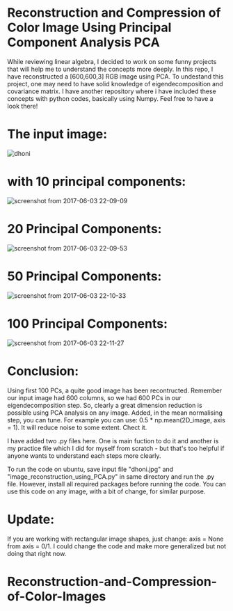 # Reconstruction and Compression of Color Image Using Principal Component Analysis PCA

While reviewing linear algebra, I decided to work on some funny projects that will help me to understand the concepts more deeply. In this repo, I have reconstructed a [600,600,3] RGB image using PCA. To undestand this project, one may need to have solid knowledge of eigendecomposition and covariance matrix. I have another repository where i have included these concepts with python codes, basically using Numpy. Feel free to have a look there!

# The input image:

![dhoni](https://cloud.githubusercontent.com/assets/24511419/26755123/c98b4234-48a8-11e7-93ee-bf101afa7e33.jpg)

# with 10 principal components:

![screenshot from 2017-06-03 22-09-09](https://cloud.githubusercontent.com/assets/24511419/26755177/e91a7646-48a9-11e7-8fbe-f2c67579de05.png)

# 20 Principal Components:

![screenshot from 2017-06-03 22-09-53](https://cloud.githubusercontent.com/assets/24511419/26755176/e918ebaa-48a9-11e7-837f-0b856f2c4d1b.png)

# 50 Principal Components:

![screenshot from 2017-06-03 22-10-33](https://cloud.githubusercontent.com/assets/24511419/26755178/e9256600-48a9-11e7-9193-973a34f15162.png)

# 100 Principal Components:

![screenshot from 2017-06-03 22-11-27](https://cloud.githubusercontent.com/assets/24511419/26755179/e9271572-48a9-11e7-93e7-448a592b573c.png)

# Conclusion:
Using first 100 PCs, a quite good image has been recontructed. Remember our input image had 600 columns, so we had 600 PCs in our eigendecomposition step. So, clearly a great dimension reduction is possible using PCA analysis on any image. Added, in the mean normalising step, you can tune. For example you can use: 0.5 * np.mean(2D_image, axis = 1). It will reduce noise to some extent. Chect it.

I have added two .py files here. One is main fuction to do it and another is my practice file which I did for myself from scratch - but that's too helpful if anyone wants to understand each steps more clearly. 

To run the code on ubuntu, save input file "dhoni.jpg" and "image_reconstruction_using_PCA.py" in same directory and run the .py file. However, install all required packages before running the code. You can use this code on any image, with a bit of change, for similar purpose. 

# Update:
If you are working with rectangular image shapes, just change: axis = None from axis = 0/1. I could change the code and make more generalized but not doing that right now.
# Reconstruction-and-Compression-of-Color-Images
